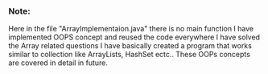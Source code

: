 ### Note: 
Here in the file "ArrayImplementaion.java" there is no main function
I have implemented OOPS concept and reused the code everywhere I have solved the Array related questions
I have basically created a program that works similar to collection like ArrayLists, HashSet ectc..
These OOPs concepts are covered in detail in future.
